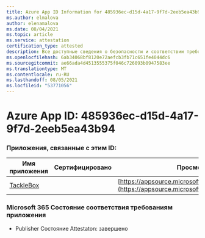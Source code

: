 ```yaml
---
title: Azure App ID Information for 485936ec-d15d-4a17-9f7d-2eeb5ea43b94
ms.author: elmalova
author: elenamalova
ms.date: 08/04/2021
ms.topic: article
ms.service: attestation
certification_type: attested
description: Все доступные сведения о безопасности и соответствии требованиям для 485936ec-d15d-4a17-9f7d-2eeb5ea43b94.
ms.openlocfilehash: 6ab34068bf8120e72aefcb3fb71c651fe4044dc6
ms.sourcegitcommit: ae66ada4d4513555375f046c726093b0947583ee
ms.translationtype: MT
ms.contentlocale: ru-RU
ms.lasthandoff: 08/05/2021
ms.locfileid: "53771056"
---
```

# <a name="azure-app-id-485936ec-d15d-4a17-9f7d-2eeb5ea43b94"></a>Azure App ID: 485936ec-d15d-4a17-9f7d-2eeb5ea43b94


### <a name="apps-associated-with-this-id"></a>Приложения, связанные с этим ID:
| **Имя приложения** | **Сертифицировано** | **Просмотр в AppSource** |
|--------------|---------------|-----------------------|
| [TackleBox](https://docs.microsoft.com/microsoft-365-app-certification/forward/WA200002310) |  | [https://appsource.microsoft.com/product/office/WA200002310](https://appsource.microsoft.com/product/office/WA200002310) |

### <a name="microsoft-365-app-compliance-status"></a>Microsoft 365 Состояние соответствия требованиям приложения
- Publisher Состояние Attestaton: завершено
